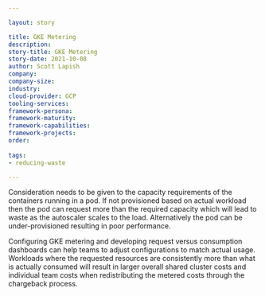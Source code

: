 ```yaml
---

layout: story

title: GKE Metering
description:
story-title: GKE Metering
story-date: 2021-10-08
author: Scott Lapish
company: 
company-size:
industry: 
cloud-provider: GCP
tooling-services:
framework-persona:
framework-maturity:
framework-capabilities:
framework-projects:
order:
 
tags:
- reducing-waste

---
```


Consideration needs to be given to the capacity requirements of the containers running in a pod. If not provisioned based on actual workload then the pod can request more than the required capacity which will lead to waste as the autoscaler scales to the load. Alternatively the pod can be under-provisioned resulting in poor performance.

Configuring GKE metering and developing request versus consumption dashboards can help teams to adjust configurations to match actual usage. Workloads where the requested resources are consistently more than what is actually consumed will result in larger overall shared cluster costs and individual team costs when redistributing the metered costs through the chargeback process.